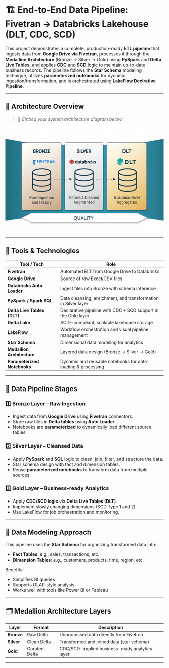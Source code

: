 # 🏗️ End-to-End Data Pipeline: Fivetran → Databricks Lakehouse (DLT, CDC, SCD)

This project demonstrates a complete, production-ready **ETL pipeline** that ingests data from **Google Drive via Fivetran**, processes it through the **Medallion Architecture** (Bronze → Silver → Gold) using **PySpark** and **Delta Live Tables**, and applies **CDC** and **SCD** logic to maintain up-to-date business records. The pipeline follows the **Star Schema** modeling technique, utilizes **parameterized notebooks** for dynamic ingestion/transformation, and is orchestrated using **LakeFlow Declrative Pipeline**.

---

## 🧭 Architecture Overview

> 📌 *Embed your system architecture diagram below:*

![Architecture Diagram](images/Architecture.png)

---

## 🧰 Tools & Technologies

| Tool / Tech                 | Role                                                                 |
|-----------------------------|----------------------------------------------------------------------|
| **Fivetran**                | Automated ELT from Google Drive to Databricks                       |
| **Google Drive**            | Source of raw Excel/CSV files                                       |
| **Databricks Auto Loader**  | Ingest files into Bronze with schema inference                      |
| **PySpark / Spark SQL**     | Data cleansing, enrichment, and transformation in Silver layer      |
| **Delta Live Tables (DLT)** | Declarative pipeline with CDC + SCD support in the Gold layer       |
| **Delta Lake**              | ACID-compliant, scalable lakehouse storage                          |
| **LakeFlow**                | Workflow orchestration and visual pipeline management               |
| **Star Schema**             | Dimensional data modeling for analytics                             |
| **Medallion Architecture**  | Layered data design (Bronze → Silver → Gold)                        |
| **Parameterized Notebooks** | Dynamic and reusable notebooks for data loading & processing        |

---

## 🔄 Data Pipeline Stages

### 1️⃣ Bronze Layer – Raw Ingestion

- Ingest data from **Google Drive** using **Fivetran** connectors.
- Store raw files in **Delta tables** using **Auto Loader**.
- Notebooks are **parameterized** to dynamically load different source tables.

### 2️⃣ Silver Layer – Cleansed Data

- Apply **PySpark** and **SQL** logic to clean, join, filter, and structure the data.
- Star schema design with fact and dimension tables.
- Reuse **parameterized notebooks** to transform data from multiple sources.

### 3️⃣ Gold Layer – Business-ready Analytics

- Apply **CDC/SCD logic** via **Delta Live Tables (DLT)**.
- Implement slowly changing dimensions (SCD Type 1 and 2).
- Use LakeFlow for job orchestration and monitoring.

---

## 🌟 Data Modeling Approach

This pipeline uses the **Star Schema** for organizing transformed data into:
- **Fact Tables**: e.g., sales, transactions, etc.
- **Dimension Tables**: e.g., customers, products, time, region, etc.

Benefits:
- Simplifies BI queries
- Supports OLAP-style analysis
- Works well with tools like Power BI or Tableau

---

## 🗂️ Medallion Architecture Layers

| Layer      | Format      | Description                                        |
|------------|-------------|----------------------------------------------------|
| **Bronze** | Raw Delta   | Unprocessed data directly from Fivetran            |
| **Silver** | Clean Delta | Transformed and joined data (star schema)          |
| **Gold**   | Curated Delta| CDC/SCD-applied business-ready analytics layer     |

---

